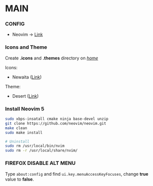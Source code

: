 # MAIN

### CONFIG

- Neovim -> [Link](./config/nvim/README.md)

### Icons and Theme

Create __.icons__ and __.themes__ directory on [_home_](_home_)

Icons:

- Newaita ([Link](https://github.com/cbrnix/Newaita))

Theme:

- Desert ([Link](https://www.gnome-look.org/p/1449286/))

### Install Neovim 5

```bash
sudo xbps-insatall cmake ninja base-devel unzip
git clone https://github.com/neovim/neovim.git
make clean
sudo make install

# Uninstall
sudo rm /usr/local/bin/nvim
sudo rm -r /usr/local/share/nvim/
```

### FIREFOX DISABLE ALT MENU

Type `about:config` and find `ui.key.menuAccessKeyFocuses`, change __true__ value to __false__.
